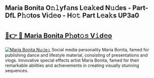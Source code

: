 ## Maria Bonita O𝚗𝚕yf𝚊ns L𝚎a𝚔ed N𝚞𝚍es - Part-DfL P𝚑𝚘tos Vi𝚍𝚎o - H𝚘𝚝 Part L𝚎a𝚔s UP3a0

# <h2><a href="http://kfcxhgx.oniu.top/?m=Maria+Bonita">🔗👉 🔴 Maria Bonita P𝚑ot𝚘𝚜 V𝚒d𝚎o</a></h2>

[![Maria Bonita Nu𝚍e𝚜](https://i.imgur.com/0qMVB7G.gif)](http://kfcxhgx.oniu.top/?m=Maria+Bonita)
Social media personality Maria Bonita, famed for publishing dance and lifestyle material, consisting of presentations and vlogs. Innovative special effects artist Maria Bonita, famed for their remarkable abilities and achievements in creating visually stunning sequences.  
